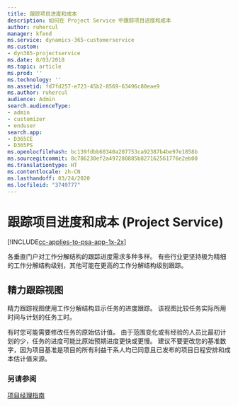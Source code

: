 ```yaml
---
title: 跟踪项目进度和成本
description: 如何在 Project Service 中跟踪项目进度和成本
author: ruhercul
manager: kfend
ms.service: dynamics-365-customerservice
ms.custom:
- dyn365-projectservice
ms.date: 8/03/2018
ms.topic: article
ms.prod: ''
ms.technology: ''
ms.assetid: fd7fd257-e723-45b2-8569-63496c80eae9
ms.author: ruhercul
audience: Admin
search.audienceType:
- admin
- customizer
- enduser
search.app:
- D365CE
- D365PS
ms.openlocfilehash: bc139fdbb60340a207753ca92387b4be97e1858b
ms.sourcegitcommit: 8c786230ef2a497280885b827162561776e2eb00
ms.translationtype: HT
ms.contentlocale: zh-CN
ms.lasthandoff: 03/24/2020
ms.locfileid: "3749777"
---
```

# <a name="track-project-progress-and-cost-project-service"></a>跟踪项目进度和成本 (Project Service)

[!INCLUDE[cc-applies-to-psa-app-1x-2x](../includes/cc-applies-to-psa-app-1x-2x.md)]

各垂直门户对工作分解结构的跟踪进度需求多种多样。 有些行业更坚持极为精细的工作分解结构级别，其他可能在更高的工作分解结构级别跟踪。  
  
## <a name="effort-tracking-view"></a>精力跟踪视图  
精力跟踪视图使用工作分解结构显示任务的进度跟踪。 该视图比较任务实际所用时间与计划的任务工时。  
  
有时您可能需要修改任务的原始估计值。 由于范围变化或有经验的人员比最初计划的少，任务的进度可能比原始预期进度更快或更慢。 建议不要更改您的基准数字，因为项目基准是项目的所有利益干系人均已同意且已发布的项目日程安排和成本估计值来源。  
  
### <a name="see-also"></a>另请参阅  
 [项目经理指南](../project-service/project-manager-guide.md)
